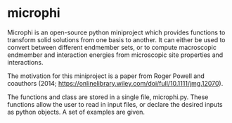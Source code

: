 # microphi
Microphi is an open-source python miniproject which provides functions to transform solid solutions from one basis to another. It can either be used to convert between different endmember sets, or to compute macroscopic endmember and interaction energies from microscopic site properties and interactions.

The motivation for this miniproject is a paper from Roger Powell and coauthors (2014; https://onlinelibrary.wiley.com/doi/full/10.1111/jmg.12070).

The functions and class are stored in a single file, microphi.py. These functions allow the user to read in input files, or declare the desired inputs as python objects. A set of examples are given.
